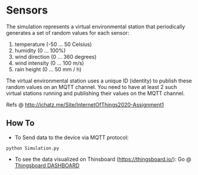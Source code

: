 # Sensors
The simulation represents a virtual environmental station that periodically generates a set of random values for each sensor:

1. temperature (-50 ... 50 Celsius)
2. humidity (0 ... 100%)
3. wind direction (0 ... 360 degrees)
4. wind intensity (0 ... 100 m/s)
5. rain height (0 ... 50 mm / h) 

The virtual environmental station uses a unique ID (identity) to publish these random values on an MQTT channel. You need to have at least 2 such virtual stations running and publishing their values on the MQTT channel. 

Refs @ http://ichatz.me/Site/InternetOfThings2020-Assignment1

## How To
- To Send data to the device via MQTT protocol:
```
python Simulation.py
```
- To see the data visualized on Thinsboard (https://thingsboard.io/):
    Go @ [Thingsboard DASHBOARD](https://demo.thingsboard.io/dashboard/3406b610-6aa3-11ea-8e0a-7d0ef2a682d3?publicId=623f71c0-6aa3-11ea-8e0a-7d0ef2a682d3)

